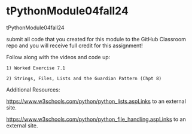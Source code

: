 # tPythonModule04fall24
tPythonModule04fall24

submit all code that you created for this module to the GitHub Classroom repo and you will receive full credit for this assignment!

Follow along with the videos and code up:

    1) Worked Exercise 7.1

    2) Strings, Files, Lists and the Guardian Pattern (Chpt 8)

Additional Resources:

https://www.w3schools.com/python/python_lists.aspLinks to an external site. 

https://www.w3schools.com/python/python_file_handling.aspLinks to an external site. 

